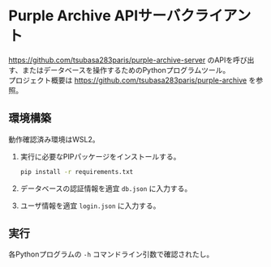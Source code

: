 # Purple Archive APIサーバクライアント

<https://github.com/tsubasa283paris/purple-archive-server> のAPIを呼び出す、またはデータベースを操作するためのPythonプログラムツール。  
プロジェクト概要は <https://github.com/tsubasa283paris/purple-archive> を参照。

## 環境構築

動作確認済み環境はWSL2。

1. 実行に必要なPIPパッケージをインストールする。  
   ```bash
   pip install -r requirements.txt
   ```

1. データベースの認証情報を適宜 `db.json` に入力する。

1. ユーザ情報を適宜 `login.json` に入力する。

## 実行

各Pythonプログラムの `-h` コマンドライン引数で確認されたし。
